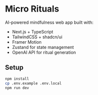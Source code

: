 # Micro Rituals

AI-powered mindfulness web app built with:

- Next.js + TypeScript
- TailwindCSS + shadcn/ui
- Framer Motion
- Zustand for state management
- OpenAI API for ritual generation

## Setup

```bash
npm install
cp .env.example .env.local  
npm run dev
